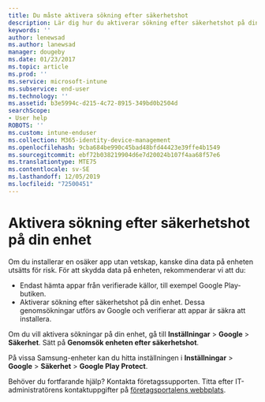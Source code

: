 ```yaml
---
title: Du måste aktivera sökning efter säkerhetshot
description: Lär dig hur du aktiverar sökning efter säkerhetshot på din enhet
keywords: ''
author: lenewsad
ms.author: lanewsad
manager: dougeby
ms.date: 01/23/2017
ms.topic: article
ms.prod: ''
ms.service: microsoft-intune
ms.subservice: end-user
ms.technology: ''
ms.assetid: b3e5994c-d215-4c72-8915-349bd0b2504d
searchScope:
- User help
ROBOTS: ''
ms.custom: intune-enduser
ms.collection: M365-identity-device-management
ms.openlocfilehash: 9cba684be990c45bad48bfd44423e39ffe4b1549
ms.sourcegitcommit: ebf72b038219904d6e7d20024b107f4aa68f57e6
ms.translationtype: MTE75
ms.contentlocale: sv-SE
ms.lasthandoff: 12/05/2019
ms.locfileid: "72500451"
---
```

# <a name="enable-security-threat-scans-on-your-device"></a>Aktivera sökning efter säkerhetshot på din enhet 
Om du installerar en osäker app utan vetskap, kanske dina data på enheten utsätts för risk. För att skydda data på enheten, rekommenderar vi att du: 

* Endast hämta appar från verifierade källor, till exempel Google Play-butiken.  
* Aktiverar sökning efter säkerhetshot på din enhet. Dessa genomsökningar utförs av Google och verifierar att appar är säkra att installera.  

Om du vill aktivera sökningar på din enhet, gå till **Inställningar** > **Google** > **Säkerhet**. Sätt på **Genomsök enheten efter säkerhetshot**.  

På vissa Samsung-enheter kan du hitta inställningen i **Inställningar** > **Google** > **Säkerhet**  >  **Google Play Protect**.

Behöver du fortfarande hjälp? Kontakta företagssupporten. Titta efter IT-administratörens kontaktuppgifter på [företagsportalens webbplats](https://go.microsoft.com/fwlink/?linkid=2010980). 
